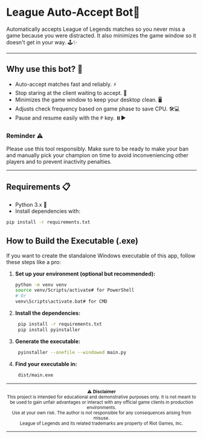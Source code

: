 # League Auto-Accept Bot📎

Automatically accepts League of Legends matches so you never miss a game because you were distracted. It also minimizes the game window so it doesn't get in your way. 🕹️✨

---

## Why use this bot? 🚀

- Auto-accept matches fast and reliably. ⚡
- Stop staring at the client waiting to accept. 👀
- Minimizes the game window to keep your desktop clean. 🖥️
- Adjusts check frequency based on game phase to save CPU. 🛠️💻
- Pause and resume easily with the `P` key. ⏸️▶️

###  Reminder ⚠️
Please use this tool responsibly. Make sure to be ready to make your ban and manually pick your champion on time to avoid inconveniencing other players and to prevent inactivity penalties.

---

## Requirements 📋

- Python 3.x 🐍
- Install dependencies with:

```bash
pip install -r requirements.txt
```
## How to Build the Executable (.exe)

If you want to create the standalone Windows executable of this app, follow these steps like a pro:

1. **Set up your environment (optional but recommended):**

   ```bash
   python -m venv venv
   source venv/Scripts/activate# for PowerShell
   # Or
   venv\Scripts\activate.bat# for CMD
   ```
2. **Install the dependencies:**
   ```bash
    pip install -r requirements.txt
    pip install pyinstaller
    ```
3. **Generate the executable:**
   ```bash
    pyinstaller --onefile --windowed main.py
    ```
4. **Find your executable in:**
   ```bash
    dist/main.exe
    ```

---
<p align="center">
  <sub>⚠️ <strong>Disclaimer</strong><br>
  This project is intended for educational and demonstrative purposes only. It is not meant to be used to gain unfair advantages or interact with any official game clients in production environments.<br>
  Use at your own risk. The author is not responsible for any consequences arising from misuse.<br>
  League of Legends and its related trademarks are property of Riot Games, Inc.</sub>
</p>

---